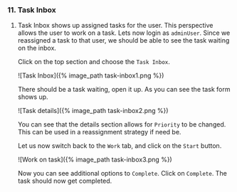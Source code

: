 ### 11. Task Inbox

1. Task Inbox shows up assigned tasks for the user. This perspective allows the user to work on a task. Lets now login as `adminUser`. Since we reassigned a task to that user, we should be able to see the task waiting on the inbox.

   Click on the top section and choose the `Task Inbox`.

   ![Task Inbox]({% image_path task-inbox1.png %})

   There should be a task waiting, open it up. As you can see the task form shows up.

   ![Task details]({% image_path task-inbox2.png %})

   You can see that the details section allows for `Priority` to be changed. This can be used in a reassignment strategy if need be.

   Let us now switch back to the `Work` tab, and click on the `Start` button.

   ![Work on task]({% image_path task-inbox3.png %})

   Now you can see additional options to `Complete`. Click on `Complete`. The task should now get completed.